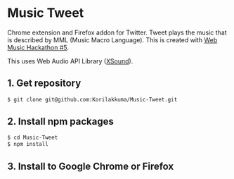 # Music Tweet

Chrome extension and Firefox addon for Twitter.
Tweet plays the music that is described by MML (Music Macro Language).
This is created with [Web Music Hackathon #5](https://www.youtube.com/watch?v=0loDyq3B894&feature=youtu.be&t=1h27m30s).

This uses Web Audio API Library ([XSound](https://github.com/Korilakkuma/XSound)).

## 1. Get repository

```bash
$ git clone git@github.com:Korilakkuma/Music-Tweet.git
```

## 2. Install npm packages

```bash
$ cd Music-Tweet
$ npm install
```

## 3. Install to Google Chrome or Firefox

